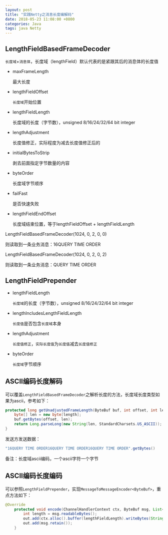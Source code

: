 ```yaml
---
layout: post
title: "实践Netty之消息长度编解码"
date: 2018-05-23 11:08:00 +0800
categories: Java
tags: java Netty
---
```


## LengthFieldBasedFrameDecoder

`长度域`+`消息体`，长度域（lengthField）默认代表的是紧跟其后的消息体的长度值

* maxFrameLength

  最大长度

* lengthFieldOffset

  `长度域`开始位置

* lengthFieldLength

  长度域的长度（字节数），unsigned 8/16/24/32/64 bit integer

* lengthAdjustment

  长度值修正，实际程度为减去长度值修正后的

* initialBytesToStrip

  剥去前面指定字节数量的内容

* byteOrder

  长度域字节顺序

* failFast

  是否快速失败

* lengthFieldEndOffset

  长度域结束位置，等于lengthFieldOffset + lengthFieldLength

LengthFieldBasedFrameDecoder(1024, 0, 2, 0, 0)

则读取到一条业务消息：16QUERY TIME ORDER

LengthFieldBasedFrameDecoder(1024, 0, 2, 0, 2)

则读取到一条业务消息：QUERY TIME ORDER

## LengthFieldPrepender

* lengthFieldLength

  `长度域`的长度（字节数），unsigned 8/16/24/32/64 bit integer


* lengthIncludesLengthFieldLength

  `长度值`是否包含`长度域`本身


* lengthAdjustment

  `长度值修正`，`实际长度值`为`长度值`减去`长度值修正`


* byteOrder

  `长度域`字节顺序

## ASCII编码长度解码

可以覆盖`LengthFieldBasedFrameDecoder`之解析长度的方法，长度域长度类型如果为ascii，参考如下：

```java
protected long getUnadjustedFrameLength(ByteBuf buf, int offset, int length, ByteOrder order){
	byte[] len = new byte[length];
	buf.getBytes(offset, len);
	return Long.parseLong(new String(len, StandardCharsets.US_ASCII));
}
```

发送方发送数据：

```java
"16QUERY TIME ORDER16QUERY TIME ORDER16QUERY TIME ORDER".getBytes()
```

 备注：长度域ascii编码，一个ascii字符一个字节

## ASCII编码长度编码

可以参照`LengthFieldPrepender`，实现`MessageToMessageEncoder<ByteBuf>`，重点方法如下：

```java
@Override
    protected void encode(ChannelHandlerContext ctx, ByteBuf msg, List<Object> out) throws Exception {
        int length = msg.readableBytes();
        out.add(ctx.alloc().buffer(lengthFieldLength).writeBytes(String.format("%0"+lengthFieldLength+"d", length).getBytes(StandardCharsets.US_ASCII)));
        out.add(msg.retain());
    }
```

